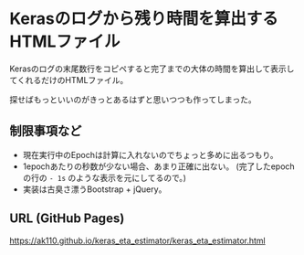 # Kerasのログから残り時間を算出するHTMLファイル

Kerasのログの末尾数行をコピペすると完了までの大体の時間を算出して表示してくれるだけのHTMLファイル。

探せばもっといいのがきっとあるはずと思いつつも作ってしまった。

## 制限事項など

- 現在実行中のEpochは計算に入れないのでちょっと多めに出るつもり。
- 1epochあたりの秒数が少ない場合、あまり正確に出ない。 (完了したepochの行の ` - 1s ` のような表示を元にしてるので。)
- 実装は古臭さ漂うBootstrap + jQuery。

## URL (GitHub Pages)

<https://ak110.github.io/keras_eta_estimator/keras_eta_estimator.html>
